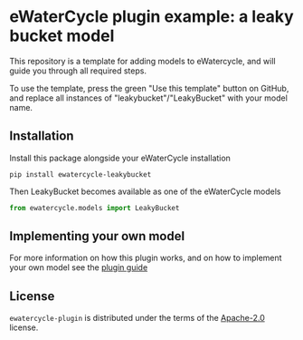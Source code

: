 # eWaterCycle plugin example: a leaky bucket model

This repository is a template for adding models to eWatercycle, and will guide you through all required steps.

To use the template, press the green "Use this template" button on GitHub, and replace all instances of "leakybucket"/"LeakyBucket" with your model name.

## Installation
Install this package alongside your eWaterCycle installation

```console
pip install ewatercycle-leakybucket
```

Then LeakyBucket becomes available as one of the eWaterCycle models

```python
from ewatercycle.models import LeakyBucket
```

## Implementing your own model

For more information on how this plugin works, and on how to implement your own model see the [plugin guide](plugin_guide.md)

## License

`ewatercycle-plugin` is distributed under the terms of the [Apache-2.0](https://spdx.org/licenses/Apache-2.0.html) license.
